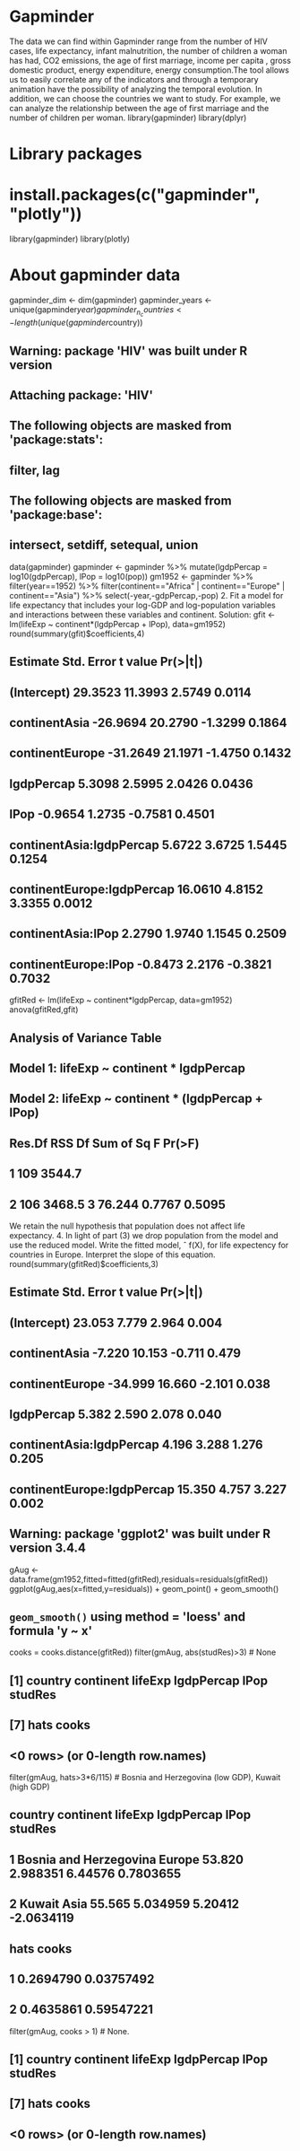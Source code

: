 # Gapminder
The data we can find within Gapminder range from the number of HIV cases, life expectancy, infant malnutrition, the number of children a woman has had, CO2 emissions, the age of first marriage, income per capita , gross domestic product, energy expenditure, energy consumption.The tool allows us to easily correlate any of the indicators and through a temporary animation have the possibility of analyzing the temporal evolution. In addition, we can choose the countries we want to study. For example, we can analyze the relationship between the age of first marriage and the number of children per woman.
library(gapminder)
library(dplyr)
# Library packages
# install.packages(c("gapminder", "plotly"))
library(gapminder)
library(plotly)

# About gapminder data
gapminder_dim <- dim(gapminder)
gapminder_years <- unique(gapminder$year)
gapminder_n_countries <- length(unique(gapminder$country))
## Warning: package 'HIV' was built under R version
##
## Attaching package: 'HIV'
## The following objects are masked from 'package:stats':
##
## filter, lag
## The following objects are masked from 'package:base':
##
## intersect, setdiff, setequal, union
data(gapminder)
gapminder <-
gapminder %>% mutate(lgdpPercap = log10(gdpPercap),
lPop = log10(pop))
gm1952 <- gapminder %>% filter(year==1952) %>%
filter(continent=="Africa" | continent=="Europe" | continent=="Asia") %>%
select(-year,-gdpPercap,-pop)
2. Fit a model for life expectancy that includes your log-GDP and log-population variables and interactions
between these variables and continent.
Solution:
gfit <- lm(lifeExp ~ continent*(lgdpPercap + lPop), data=gm1952)
round(summary(gfit)$coefficients,4)
## Estimate Std. Error t value Pr(>|t|)
## (Intercept) 29.3523 11.3993 2.5749 0.0114
## continentAsia -26.9694 20.2790 -1.3299 0.1864
## continentEurope -31.2649 21.1971 -1.4750 0.1432
## lgdpPercap 5.3098 2.5995 2.0426 0.0436
## lPop -0.9654 1.2735 -0.7581 0.4501
## continentAsia:lgdpPercap 5.6722 3.6725 1.5445 0.1254
## continentEurope:lgdpPercap 16.0610 4.8152 3.3355 0.0012
## continentAsia:lPop 2.2790 1.9740 1.1545 0.2509
## continentEurope:lPop -0.8473 2.2176 -0.3821 0.7032
gfitRed <- lm(lifeExp ~ continent*lgdpPercap, data=gm1952)
anova(gfitRed,gfit)
## Analysis of Variance Table
##
## Model 1: lifeExp ~ continent * lgdpPercap
## Model 2: lifeExp ~ continent * (lgdpPercap + lPop)
## Res.Df RSS Df Sum of Sq F Pr(>F)
## 1 109 3544.7
## 2 106 3468.5 3 76.244 0.7767 0.5095
We retain the null hypothesis that population does not affect life expectancy.
4. In light of part (3) we drop population from the model and use the reduced model. Write the fitted
model, ˆ f(X), for life expectency for countries in Europe. Interpret the slope of this equation.
round(summary(gfitRed)$coefficients,3)
## Estimate Std. Error t value Pr(>|t|)
## (Intercept) 23.053 7.779 2.964 0.004
## continentAsia -7.220 10.153 -0.711 0.479
## continentEurope -34.999 16.660 -2.101 0.038
## lgdpPercap 5.382 2.590 2.078 0.040
## continentAsia:lgdpPercap 4.196 3.288 1.276 0.205
## continentEurope:lgdpPercap 15.350 4.757 3.227 0.002
## Warning: package 'ggplot2' was built under R version 3.4.4
gAug <- data.frame(gm1952,fitted=fitted(gfitRed),residuals=residuals(gfitRed))
ggplot(gAug,aes(x=fitted,y=residuals)) +
geom_point() + geom_smooth()
## `geom_smooth()` using method = 'loess' and formula 'y ~ x'
cooks = cooks.distance(gfitRed))
filter(gmAug, abs(studRes)>3) # None
## [1] country continent lifeExp lgdpPercap lPop studRes
## [7] hats cooks
## <0 rows> (or 0-length row.names)
filter(gmAug, hats>3*6/115) # Bosnia and Herzegovina (low GDP), Kuwait (high GDP)
## country continent lifeExp lgdpPercap lPop studRes
## 1 Bosnia and Herzegovina Europe 53.820 2.988351 6.44576 0.7803655
## 2 Kuwait Asia 55.565 5.034959 5.20412 -2.0634119
## hats cooks
## 1 0.2694790 0.03757492
## 2 0.4635861 0.59547221
filter(gmAug, cooks > 1) # None.
## [1] country continent lifeExp lgdpPercap lPop studRes
## [7] hats cooks
## <0 rows> (or 0-length row.names)
